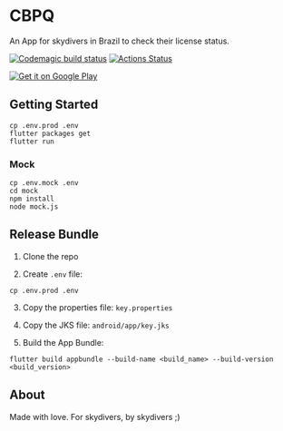 # CBPQ

An App for skydivers in Brazil to check their license status.

[![Codemagic build status](https://api.codemagic.io/apps/5db4aca125dc3f2949a9e89f/5db4aca125dc3f2949a9e89e/status_badge.svg)](https://codemagic.io/apps/5db4aca125dc3f2949a9e89f/5db4aca125dc3f2949a9e89e/latest_build) [![Actions Status](https://github.com/epomatti/cbpq-flutter/workflows/CI/badge.svg)](https://github.com/epomatti/cbpq-flutter/actions)

<a href='https://play.google.com/store/apps/details?id=br.com.cbpq&pcampaignid=pcampaignidMKT-Other-global-all-co-prtnr-py-PartBadge-Mar2515-1'><img alt='Get it on Google Play' src='https://play.google.com/intl/en_us/badges/static/images/badges/en_badge_web_generic.png'/></a>

## Getting Started

```
cp .env.prod .env
flutter packages get
flutter run
```

### Mock

```
cp .env.mock .env
cd mock
npm install
node mock.js
```

## Release Bundle

1. Clone the repo

2. Create `.env` file:

```
cp .env.prod .env
```

3. Copy the properties file: `key.properties`

4. Copy the JKS file: `android/app/key.jks`

5. Build the App Bundle:

```
flutter build appbundle --build-name <build_name> --build-version <build_version>
```

## About

Made with love. For skydivers, by skydivers ;)
